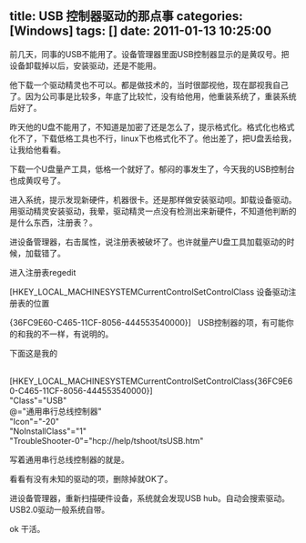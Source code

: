 title: USB 控制器驱动的那点事
categories: [Windows]
tags: []
date: 2011-01-13 10:25:00
---
<p>前几天，同事的USB不能用了。设备管理器里面USB控制器显示的是黄叹号。把设备卸载掉以后，安装驱动，还是不能用。</p><p>他下载一个驱动精灵也不可以。都是做技术的，当时很鄙视他，现在鄙视我自己了。因为公司事是比较多，年底了比较忙，没有给他用，他重装系统了，重装系统后好了。</p><p>昨天他的U盘不能用了，不知道是加密了还是怎么了，提示格式化。格式化也格式化不了，下载低格工具也不行，linux下也格式化不了。他出差了，把U盘丢给我，让我给他看看。</p><p>下载一个U盘量产工具，低格一个就好了。郁闷的事发生了，今天我的USB控制台也成黄叹号了。</p><p>进入系统，提示发现新硬件，机器很卡。还是那样做安装驱动呗。卸载设备驱动。用驱动精灵安装驱动，我晕，驱动精灵一点没有检测出来新硬件，不知道他判断的是什么东西，注册表？。</p><p>进设备管理器，右击属性，说注册表被破坏了。也许就量产U盘工具加载驱动的时候，加载错了。</p><p>进入注册表regedit&nbsp;</p><p>[HKEY_LOCAL_MACHINESYSTEMCurrentControlSetControlClass 设备驱动注册表的位置</p><p>{36FC9E60-C465-11CF-8056-444553540000}]&nbsp;&nbsp; USB控制器的项，有可能你的和我的不一样，有说明的。</p><p>下面这是我的</p><p><br />[HKEY_LOCAL_MACHINESYSTEMCurrentControlSetControlClass{36FC9E60-C465-11CF-8056-444553540000}]<br />&quot;Class&quot;=&quot;USB&quot;<br />@=&quot;通用串行总线控制器&quot;<br />&quot;Icon&quot;=&quot;-20&quot;<br />&quot;NoInstallClass&quot;=&quot;1&quot;<br />&quot;TroubleShooter-0&quot;=&quot;hcp://help/tshoot/tsUSB.htm&quot;</p><p>写着通用串行总线控制器的就是。</p><p>看看有没有未知的驱动的项，删除掉就OK了。</p><p>进设备管理器，重新扫描硬件设备，系统就会发现USB hub。自动会搜索驱动。USB2.0驱动一般系统自带。</p><p>ok 干活。</p><p>&nbsp;</p><p>&nbsp;</p><p>&nbsp;</p>